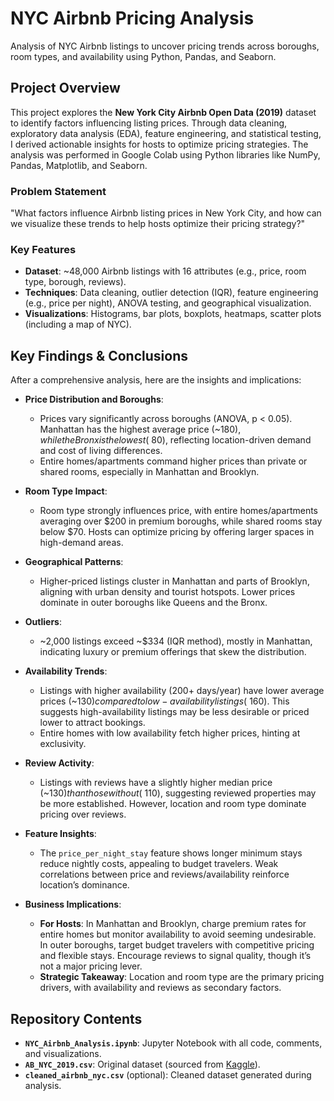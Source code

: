 # NYC Airbnb Pricing Analysis

Analysis of NYC Airbnb listings to uncover pricing trends across boroughs, room types, and availability using Python, Pandas, and Seaborn.

## Project Overview

This project explores the **New York City Airbnb Open Data (2019)** dataset to identify factors influencing listing prices. Through data cleaning, exploratory data analysis (EDA), feature engineering, and statistical testing, I derived actionable insights for hosts to optimize pricing strategies. The analysis was performed in Google Colab using Python libraries like NumPy, Pandas, Matplotlib, and Seaborn.

### Problem Statement
"What factors influence Airbnb listing prices in New York City, and how can we visualize these trends to help hosts optimize their pricing strategy?"

### Key Features
- **Dataset**: ~48,000 Airbnb listings with 16 attributes (e.g., price, room type, borough, reviews).
- **Techniques**: Data cleaning, outlier detection (IQR), feature engineering (e.g., price per night), ANOVA testing, and geographical visualization.
- **Visualizations**: Histograms, bar plots, boxplots, heatmaps, scatter plots (including a map of NYC).

## Key Findings & Conclusions

After a comprehensive analysis, here are the insights and implications:

- **Price Distribution and Boroughs**:
  - Prices vary significantly across boroughs (ANOVA, p < 0.05). Manhattan has the highest average price (~$180), while the Bronx is the lowest (~$80), reflecting location-driven demand and cost of living differences.
  - Entire homes/apartments command higher prices than private or shared rooms, especially in Manhattan and Brooklyn.

- **Room Type Impact**:
  - Room type strongly influences price, with entire homes/apartments averaging over $200 in premium boroughs, while shared rooms stay below $70. Hosts can optimize pricing by offering larger spaces in high-demand areas.

- **Geographical Patterns**:
  - Higher-priced listings cluster in Manhattan and parts of Brooklyn, aligning with urban density and tourist hotspots. Lower prices dominate in outer boroughs like Queens and the Bronx.

- **Outliers**:
  - ~2,000 listings exceed ~$334 (IQR method), mostly in Manhattan, indicating luxury or premium offerings that skew the distribution.

- **Availability Trends**:
  - Listings with higher availability (200+ days/year) have lower average prices (~$130) compared to low-availability listings (~$160). This suggests high-availability listings may be less desirable or priced lower to attract bookings.
  - Entire homes with low availability fetch higher prices, hinting at exclusivity.

- **Review Activity**:
  - Listings with reviews have a slightly higher median price (~$130) than those without (~$110), suggesting reviewed properties may be more established. However, location and room type dominate pricing over reviews.

- **Feature Insights**:
  - The `price_per_night_stay` feature shows longer minimum stays reduce nightly costs, appealing to budget travelers. Weak correlations between price and reviews/availability reinforce location’s dominance.

- **Business Implications**:
  - **For Hosts**: In Manhattan and Brooklyn, charge premium rates for entire homes but monitor availability to avoid seeming undesirable. In outer boroughs, target budget travelers with competitive pricing and flexible stays. Encourage reviews to signal quality, though it’s not a major pricing lever.
  - **Strategic Takeaway**: Location and room type are the primary pricing drivers, with availability and reviews as secondary factors.

## Repository Contents
- **`NYC_Airbnb_Analysis.ipynb`**: Jupyter Notebook with all code, comments, and visualizations.
- **`AB_NYC_2019.csv`**: Original dataset (sourced from [Kaggle](https://www.kaggle.com/datasets/dgomonov/new-york-city-airbnb-open-data)).
- **`cleaned_airbnb_nyc.csv`** (optional): Cleaned dataset generated during analysis.
